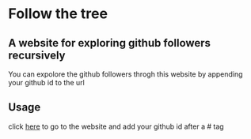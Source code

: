 # Follow the tree
## A website for exploring github followers recursively 



You can expolore the github followers throgh this website by appending your github id to the url


## Usage

click  [here](https://rohittp.com/folllow-the-tree/) to go to the website and add your github id after a # tag 

